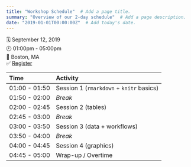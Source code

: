 ```yaml
---
title: "Workshop Schedule"  # Add a page title.
summary: "Overview of our 2-day schedule"  # Add a page description.
date: "2019-01-01T00:00:00Z"  # Add today's date.
---
```


:spiral_calendar:    September 12, 2019  
:clock8:             01:00pm - 05:00pm   
:round_pushpin:      Boston, MA  
:white_check_mark:   [Register](https://cvent.me/en41V)


| Time          | Activity                                |
|:--------------|:----------------------------------------|
| 01:00 - 01:50 | Session 1 (`rmarkdown` + `knitr` basics)|
| 01:50 - 02:00 | *Break*             |
| 02:00 - 02:45 | Session 2 (tables)                      |
| 02:45 - 03:00 | *Break*        |
| 03:00 - 03:50 | Session 3 (data + workflows)            |
| 03:50 - 04:00 | *Break*           |
| 04:00 - 04:45 | Session 4 (graphics)                    |
| 04:45 - 05:00 | Wrap-up / Overtime                      |
